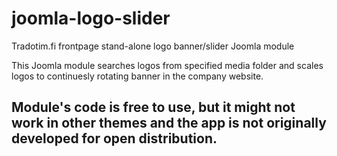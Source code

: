 # joomla-logo-slider
Tradotim.fi frontpage stand-alone logo banner/slider Joomla module

This Joomla module searches logos from specified media folder and scales logos to continuesly rotating banner in the company website.

## Module's code is free to use, but it might not work in other themes and the app is not originally developed for open distribution.
